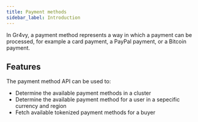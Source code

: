 ```yaml
---
title: Payment methods
sidebar_label: Introduction
---
```


In Gr4vy, a payment method represents a way in which a payment can be processed,
for example a card payment, a PayPal payment, or a Bitcoin payment.

## Features

The payment method API can be used to:

* Determine the available payment methods in a cluster
* Determine the available payment method for a user in a sepecific currency and region
* Fetch available tokenized payment methods for a buyer

